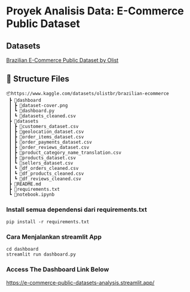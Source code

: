 # Proyek Analisis Data: E-Commerce Public Dataset

## Datasets 
[Brazilian E-Commerce Public Dataset by Olist](https://www.kaggle.com/datasets/olistbr/brazilian-ecommerce)

##  📂 Structure Files
```
📦https://www.kaggle.com/datasets/olistbr/brazilian-ecommerce
 ┣ 📂dashboard
 ┃ ┣ 📜dataset-cover.png
 ┃ ┗ 📜dashboard.py
 ┃ ┗ 📜datasets_cleaned.csv
 ┣ 📂datasets
 ┃ ┣ 📜customers_dataset.csv
 ┃ ┣ 📜geolocation_dataset.csv
 ┃ ┣ 📜order_items_dataset.csv
 ┃ ┣ 📜order_payments_dataset.csv
 ┃ ┣ 📜order_reviews_dataset.csv
 ┃ ┣ 📜product_category_name_translation.csv
 ┃ ┣ 📜products_dataset.csv
 ┃ ┗ 📜sellers_dataset.csv
 ┃ ┗ 📜df_orders_cleaned.csv
 ┃ ┗ 📜df_products_cleaned.csv
 ┃ ┗ 📜df_reviews_cleaned.csv
 ┣ 📜README.md
 ┣ 📜requirements.txt
 ┗ 📜notebook.ipynb
```


### Install semua dependensi dari requirements.txt
```
pip install -r requirements.txt
```
### Cara Menjalankan streamlit App
```
cd dashboard
streamlit run dashboard.py
```
### Access The Dashboard Link Below
https://e-commerce-public-datasets-analysis.streamlit.app/